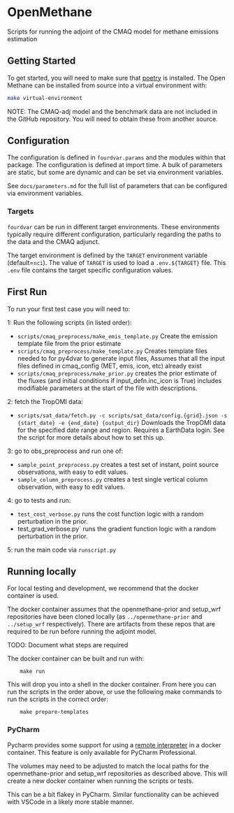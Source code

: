 # OpenMethane

Scripts for running the adjoint of the CMAQ model for methane emissions estimation

## Getting Started

To get started, you will need to make sure that [poetry](https://python-poetry.org/docs/) is installed.
The Open Methane can be installed from source into a virtual environment with:

```bash
make virtual-environment
```

NOTE: The CMAQ-adj model and the benchmark data are not included in the GitHub repository. 
You will need to obtain these from another source.



## Configuration

The configuration is defined in `fourdvar.params` and the modules within that package.
The configuration is defined at import time.
A bulk of parameters are static, but some are dynamic and can be set via environment variables.

See `docs/parameters.md` for the full list of parameters that can be configured via environment variables.

### Targets

`fourdvar` can be run in different target environments.
These environments typically require different configuration,
particularly regarding the paths to the data and the CMAQ adjunct.

The target environment is defined by the `TARGET` environment variable (default=`nci`).
The value of `TARGET` is used to load a `.env.${TARGET}` file.
This `.env` file contains the target specific configuration values.

## First Run

To run your first test case you will need to:


1: Run the following scripts (in listed order):
 - `scripts/cmaq_preprocess/make_emis_template.py`
	Create the emission template file from the prior estimate
 - `scripts/cmaq_preprocess/make_template.py`
	Creates template files needed to for py4dvar to generate input files,
	Assumes that all the input files defined in cmaq_config (MET, emis, icon, etc) already exist
 - `scripts/cmaq_preprocess/make_prior.py`
	creates the prior estimate of the fluxes (and initial conditions if input_defn.inc_icon is True)
	includes modifiable parameters at the start of the file with descriptions.

2: fetch the TropOMI data:
 - `scripts/sat_data/fetch.py -c scripts/sat_data/config.{grid}.json -s {start_date} -e {end_date} {output_dir}`
	Downloads the TropOMI data for the specified date range and region.
	Requires a EarthData login. See the script for more details about how to set this up.
 
3: go to obs_preprocess and run one of:
 - `sample_point_preprocess.py`
	creates a test set of instant, point source observations, with easy to edit values.
 - `sample_column_preprocess.py`
	creates a test single vertical column observation, with easy to edit values.

4: go to tests and run:
 - `test_cost_verbose.py`
	runs the cost function logic with a random perturbation in the prior.
 - test_grad_verbose.py`
	runs the gradient function logic with a random perturbation in the prior.

5: run the main code via `runscript.py`

## Running locally

For local testing and development, we recommend that the docker container is used.


The docker container assumes that the openmethane-prior and setup_wrf repositories have been cloned
locally (as `../openmethane-prior` and `../setup_wrf` respectively).
There are artifacts from these repos that are required to be run before running the adjoint model.

TODO: Document what steps are required

The docker container can be built and run with:

```shell
	make run
```

This will drop you into a shell in the docker container.
From here you can run the scripts in the order above,
or use the following make commands to run the scripts in the correct order:

```shell
	make prepare-templates
```

### PyCharm

Pycharm provides some support for using a 
[remote interpreter](https://www.jetbrains.com/help/pycharm/using-docker-as-a-remote-interpreter.html) 
in a docker container.
This feature is only available for PyCharm Professional.

The volumes may need to be adjusted to match the local paths for the openmethane-prior and setup_wrf repositories
as described above.
This will create a new docker container when running the scripts or tests.

This can be a bit flakey in PyCharm. 
Similar functionality can be achieved with VSCode in a likely more stable manner.

